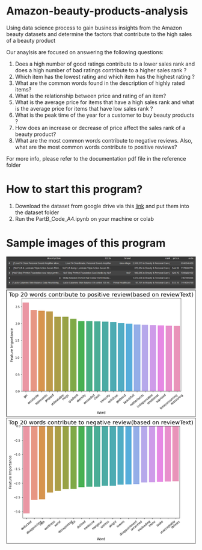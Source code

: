 # Amazon-beauty-products-analysis
Using data science process to gain business insights from the Amazon beauty datasets and determine the factors that contribute to the high sales of a beauty product

Our anaylsis are focused on answering the following questions:
1. Does a high number of good ratings contribute to a lower sales rank and does a high number of bad ratings contribute to a higher sales rank ?
2. Which item has the lowest rating and which item has the highest rating ?
3. What are the common words found in the description of highly rated items?
4. What is the relationship between price and rating of an item?
5. What is the average price for items that have a high sales rank and what is the average price for items that have low sales rank ?
6. What is the peak time of the year for a customer to buy beauty products ?
7. How does an increase or decrease of price affect the sales rank of a beauty product?
8. What are the most common words contribute to negative reviews. Also, what are the most common words contribute to positive reviews?

For more info, please refer to the documentation pdf file in the reference folder


# How to start this program?
1. Download the dataset from google drive via this [link](https://drive.google.com/drive/folders/13AHln43Q6qEG8ENEGh1iUVm2gcagwoGY?usp=sharing) and put them into the dataset folder
2. Run the PartB_Code_A4.ipynb on your machine or colab

# Sample images of this program
<img src="img/sample1.png">
<img src="img/sample2.png">
<img src="img/sample3.png">
